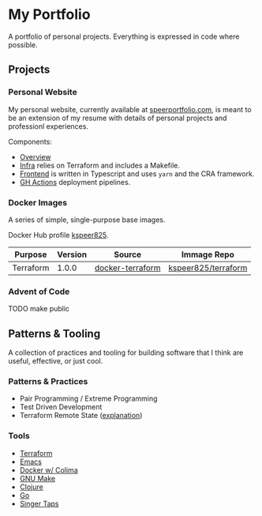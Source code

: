 # My Portfolio
A portfolio of personal projects. Everything is expressed in code where possible.

## Projects

### Personal Website
My personal website, currently available at [speerportfolio.com](https://speerportfolio.com/), is meant to be an extension of my resume with details of personal projects and professionl experiences.

Components:
 - [Overview](https://github.com/kspeer825/portfolio/tree/main/projects/website/)
 - [Infra](https://github.com/kspeer825/portfolio/tree/main/projects/website/infra#s3-static-website-infrastructure) relies on Terraform and includes a Makefile.
 - [Frontend](https://github.com/kspeer825/portfolio/tree/main/projects/website/speerportfolio) is written in Typescript and uses `yarn` and the CRA framework.
 - [GH Actions](https://github.com/kspeer825/portfolio/actions) deployment pipelines.

### Docker Images
A series of simple, single-purpose base images.

Docker Hub profile [kspeer825](https://hub.docker.com/u/kspeer825).

| Purpose  | Version | Source | Immage Repo |
| ------------- | ------------- | ------------- | ------------- |
| Terraform  | 1.0.0  | [docker-terraform](https://github.com/kspeer825/portfolio/tree/main/projects/docker/docker-terraform#base-terraform-image)  | [kspeer825/terraform](https://hub.docker.com/r/kspeer825/terraform) |


### Advent of Code
TODO make public

## Patterns & Tooling
A collection of practices and tooling for building software that I think are useful, effective, or just cool.

### Patterns & Practices
 - Pair Programming / Extreme Programming
 - Test Driven Development
 - Terraform Remote State ([explanation](https://github.com/kspeer825/portfolio/tree/main/projects/website/infra/remote-state#terraform-remote-state-bucket))

### Tools
 - [Terraform](https://developer.hashicorp.com/terraform/intro)
 - [Emacs](https://emacsrocks.com/)
 - [Docker w/ Colima](https://github.com/abiosoft/colima)
 - [GNU Make](https://www.gnu.org/software/make/manual/make.html#Simple-Makefile)
 - [Clojure](https://clojure.org/)
 - [Go](https://go.dev/play/)
 - [Singer Taps](https://github.com/singer-io/getting-started)
